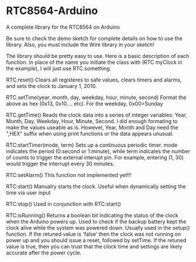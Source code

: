 RTC8564-Arduino
===============

A complete library for the RTC8564 on Arduino

Be sure to check the demo sketch for complete details on how to use the library. Also, you must include the Wire library in your sketch!

The library should be pretty easy to use. Here is a basic description of each function. In place of the name you initiate the class with (RTC myClock in the example), I will just use RTC.something

RTC.reset()
Clears all registeres to safe values, clears timers and alarms, and sets the clock to January 1, 2010.

RTC.setTime(year, month, day, weekday, hour, minute, second)
Format the above as hex (0x13, 0x10.... etc). For the weekday, 0x00=Sunday

RTC.getTime()
Reads the clock data into a series of integer variables: Year, Month, Day, Weekday, Hour, Minute, Second.
I did enough formating to make the values useable as is. However, Year, Month and Day need the ",HEX" suffix when using print functions or the data appears unusual.

RTC:startTimer(mode, term)
Sets up a continuous periodic timer. mode indicates the period (0:second or 1:minute), while term indicates the number of counts to trigger the external interupt pin. For example, entering (1, 30) would trigger the interrupt every 30 minutes.

RTC:setAlarm()
This function not implemented yet!!!

RTC:start()
Manualry starts the clock. Useful when dynamically setting the time via user input

RTC:stop()
Used in conjunction with RTC:start()

RTC:isRunning()
Returns a boolean bit indicating the status of the clock when the Arduino powers up. Used to check if the backup battery kept the clock alive while the system was powered down. Usually used in the setup() function.
If the retuned value is 'false' then the clock was not running on power up and you should issue a reset, followed by setTime. If the retuned value is true, then you can trust that the clock time and settings are likely accurate after the power cycle.

